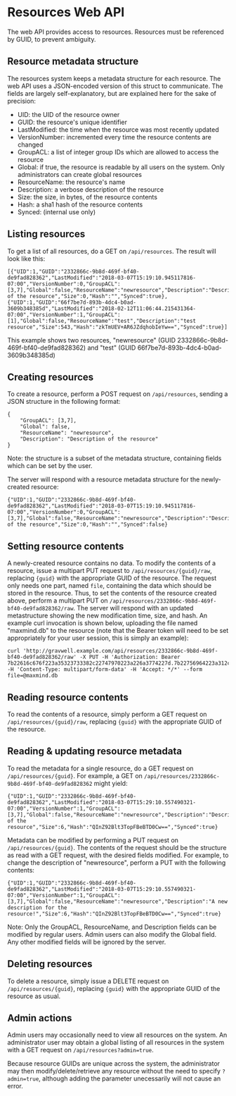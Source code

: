 # Resources Web API

The web API provides access to resources. Resources must be referenced by GUID, to prevent ambiguity.

## Resource metadata structure
The resources system keeps a metadata structure for each resource. The web API uses a JSON-encoded version of this struct to communicate. The fields are largely self-explanatory, but are explained here for the sake of precision:

* UID: the UID of the resource owner
* GUID: the resource's unique identifier
* LastModified: the time when the resource was most recently updated
* VersionNumber: incremented every time the resource contents are changed
* GroupACL: a list of integer group IDs which are allowed to access the resource
* Global: if true, the resource is readable by all users on the system. Only administrators can create global resources
* ResourceName: the resource's name
* Description: a verbose description of the resource
* Size: the size, in bytes, of the resource contents
* Hash: a sha1 hash of the resource contents
* Synced: (internal use only)

## Listing resources

To get a list of all resources, do a GET on `/api/resources`. The result will look like this:

```
[{"UID":1,"GUID":"2332866c-9b8d-469f-bf40-de9fad828362","LastModified":"2018-03-07T15:19:10.945117816-07:00","VersionNumber":0,"GroupACL":[3,7],"Global":false,"ResourceName":"newresource","Description":"Description of the resource","Size":0,"Hash":"","Synced":true},{"UID":1,"GUID":"66f7be7d-893b-4dc4-b0ad-3609b348385d","LastModified":"2018-02-12T11:06:44.215431364-07:00","VersionNumber":1,"GroupACL":[1],"Global":false,"ResourceName":"test","Description":"test resource","Size":543,"Hash":"zkTmUEV+AR6JZdqhobIeYw==","Synced":true}]
```

This example shows two resources, "newresource" (GUID 2332866c-9b8d-469f-bf40-de9fad828362) and "test" (GUID 66f7be7d-893b-4dc4-b0ad-3609b348385d)

## Creating resources

To create a resource, perform a POST request on `/api/resources`, sending a JSON structure in the following format:

```
{
	"GroupACL": [3,7],
	"Global": false,
	"ResourceName": "newresource",
	"Description": "Description of the resource"
}
```

Note: the structure is a subset of the metadata structure, containing fields which can be set by the user.

The server will respond with a resource metadata structure for the newly-created resource:

```
{"UID":1,"GUID":"2332866c-9b8d-469f-bf40-de9fad828362","LastModified":"2018-03-07T15:19:10.945117816-07:00","VersionNumber":0,"GroupACL":[3,7],"Global":false,"ResourceName":"newresource","Description":"Description of the resource","Size":0,"Hash":"","Synced":false}
```

## Setting resource contents

A newly-created resource contains no data. To modify the contents of a resource, issue a multipart PUT request to `/api/resources/{guid}/raw`, replacing `{guid}` with the appropriate GUID of the resource. The request only needs one part, named `file`, containing the data which should be stored in the resource. Thus, to set the contents of the resource created above, perform a multipart PUT on `/api/resources/2332866c-9b8d-469f-bf40-de9fad828362/raw`. The server will respond with an updated metastructure showing the new modification time, size, and hash. An example curl invocation is shown below, uploading the file named "maxmind.db" to the resource (note that the Bearer token will need to be set appropriately for your user session, this is simply an example):

```
curl 'http://gravwell.example.com/api/resources/2332866c-9b8d-469f-bf40-de9fad828362/raw' -X PUT -H 'Authorization: Bearer 7b22616c676f223a35323733382c22747970223a226a3774227d.7b22756964223a312c2265787069726573223a22323031392d31302d30395431333a33333a32352e3231343632203131352d30363a3030222c22696174223a5b33392c32323c2c35382c36362c3231372c32362c3131392c33362c3234312c33352c39302c312c39312c3138312c3234322c33362c3137342c3139342c3130382c37342c3133382c32362c3133392c3234362c37362c3132352c3136342c38382c39322c39302c3231312c36365d7d.ef9ca1e0ac7f012adcd796d8cca0746a6fabecd7e787c025d754e54a072be5c89dc7bac5f648ae26b422f0bbe6b69a806e8de4a0fe2b7d06d3293ed4c1323daf' -H 'Content-Type: multipart/form-data' -H 'Accept: */*' --form file=@maxmind.db
```

## Reading resource contents

To read the contents of a resource, simply perform a GET request on `/api/resources/{guid}/raw`, replacing `{guid}` with the appropriate GUID of the resource.

## Reading & updating resource metadata

To read the metadata for a single resource, do a GET request on `/api/resources/{guid}`. For example, a GET on `/api/resources/2332866c-9b8d-469f-bf40-de9fad828362` might yield:

```
{"UID":1,"GUID":"2332866c-9b8d-469f-bf40-de9fad828362","LastModified":"2018-03-07T15:29:10.557490321-07:00","VersionNumber":1,"GroupACL":[3,7],"Global":false,"ResourceName":"newresource","Description":"Description of the resource","Size":6,"Hash":"QInZ92Blt3TopFBeBTD0Cw==","Synced":true}
```

Metadata can be modified by performing a PUT request on `/api/resources/{guid}`. The contents of the request should be the structure as read with a GET request, with the desired fields modified. For example, to change the description of "newresource", perform a PUT with the following contents:

```
{"UID":1,"GUID":"2332866c-9b8d-469f-bf40-de9fad828362","LastModified":"2018-03-07T15:29:10.557490321-07:00","VersionNumber":1,"GroupACL":[3,7],"Global":false,"ResourceName":"newresource","Description":"A new description for the resource!","Size":6,"Hash":"QInZ92Blt3TopFBeBTD0Cw==","Synced":true}
```

Note: Only the GroupACL, ResourceName, and Description fields can be modified by regular users. Admin users can also modify the Global field. Any other modified fields will be ignored by the server.

## Deleting resources

To delete a resource, simply issue a DELETE request on `/api/resources/{guid}`, replacing `{guid}` with the appropriate GUID of the resource as usual.

## Admin actions

Admin users may occasionally need to view all resources on the system. An administrator user may obtain a global listing of all resources in the system with a GET request on `/api/resources?admin=true`.

Because resource GUIDs are unique across the system, the administrator may then modify/delete/retrieve any resource without the need to specify `?admin=true`, although adding the parameter unecessarily will not cause an error.